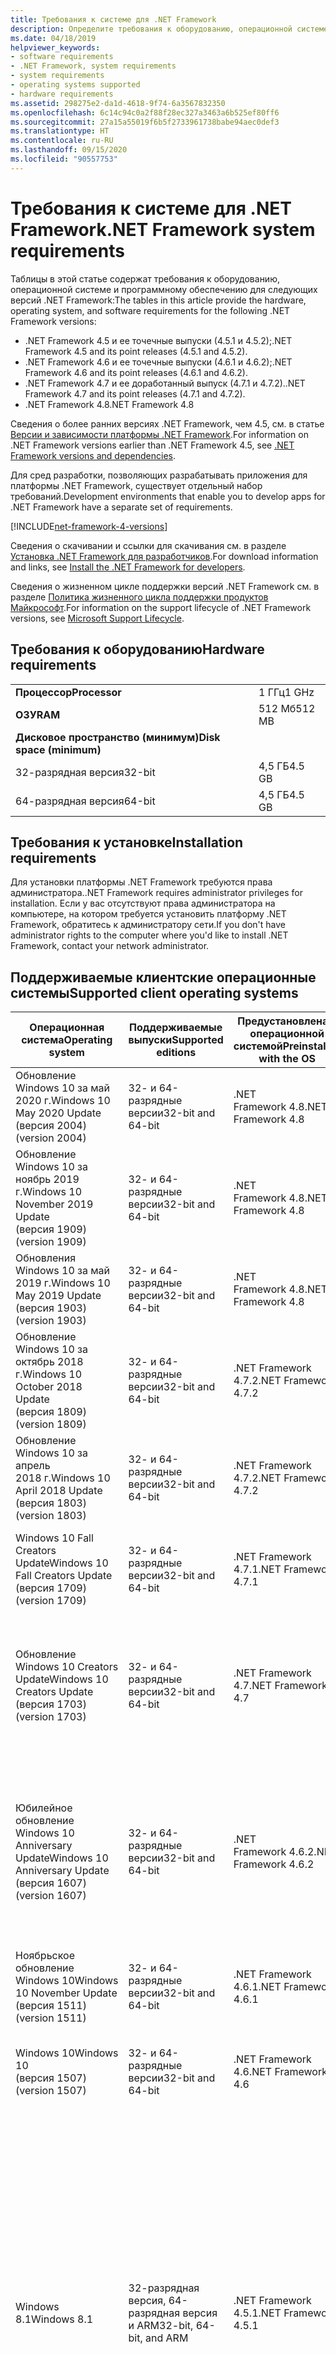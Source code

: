 ```yaml
---
title: Требования к системе для .NET Framework
description: Определите требования к оборудованию, операционной системе и программному обеспечению для установки .NET Framework 4.5 и более поздних версий.
ms.date: 04/18/2019
helpviewer_keywords:
- software requirements
- .NET Framework, system requirements
- system requirements
- operating systems supported
- hardware requirements
ms.assetid: 298275e2-da1d-4618-9f74-6a3567832350
ms.openlocfilehash: 6c14c94c0a2f88f28ec327a3463a6b525ef80ff6
ms.sourcegitcommit: 27a15a55019f6b5f2733961738babe94aec0def3
ms.translationtype: HT
ms.contentlocale: ru-RU
ms.lasthandoff: 09/15/2020
ms.locfileid: "90557753"
---
```

# <a name="net-framework-system-requirements"></a><span data-ttu-id="6c06d-103">Требования к системе для .NET Framework</span><span class="sxs-lookup"><span data-stu-id="6c06d-103">.NET Framework system requirements</span></span>

<span data-ttu-id="6c06d-104">Таблицы в этой статье содержат требования к оборудованию, операционной системе и программному обеспечению для следующих версий .NET Framework:</span><span class="sxs-lookup"><span data-stu-id="6c06d-104">The tables in this article provide the hardware, operating system, and software requirements for the following .NET Framework versions:</span></span>

- <span data-ttu-id="6c06d-105">.NET Framework 4.5 и ее точечные выпуски (4.5.1 и 4.5.2);</span><span class="sxs-lookup"><span data-stu-id="6c06d-105">.NET Framework 4.5 and its point releases (4.5.1 and 4.5.2).</span></span>
- <span data-ttu-id="6c06d-106">.NET Framework 4.6 и ее точечные выпуски (4.6.1 и 4.6.2);</span><span class="sxs-lookup"><span data-stu-id="6c06d-106">.NET Framework 4.6 and its point releases (4.6.1 and 4.6.2).</span></span>
- <span data-ttu-id="6c06d-107">.NET Framework 4.7 и ее доработанный выпуск (4.7.1 и 4.7.2).</span><span class="sxs-lookup"><span data-stu-id="6c06d-107">.NET Framework 4.7 and its point releases (4.7.1 and 4.7.2).</span></span>
- <span data-ttu-id="6c06d-108">.NET Framework 4.8</span><span class="sxs-lookup"><span data-stu-id="6c06d-108">.NET Framework 4.8</span></span>

<span data-ttu-id="6c06d-109">Сведения о более ранних версиях .NET Framework, чем 4.5, см. в статье [Версии и зависимости платформы .NET Framework](../migration-guide/versions-and-dependencies.md).</span><span class="sxs-lookup"><span data-stu-id="6c06d-109">For information on .NET Framework versions earlier than .NET Framework 4.5, see [.NET Framework versions and dependencies](../migration-guide/versions-and-dependencies.md).</span></span>

<span data-ttu-id="6c06d-110">Для сред разработки, позволяющих разрабатывать приложения для платформы .NET Framework, существует отдельный набор требований.</span><span class="sxs-lookup"><span data-stu-id="6c06d-110">Development environments that enable you to develop apps for .NET Framework have a separate set of requirements.</span></span>

[!INCLUDE[net-framework-4-versions](../../../includes/net-framework-4x-versions.md)]

<span data-ttu-id="6c06d-111">Сведения о скачивании и ссылки для скачивания см. в разделе [Установка .NET Framework для разработчиков](../install/guide-for-developers.md).</span><span class="sxs-lookup"><span data-stu-id="6c06d-111">For download information and links, see [Install the .NET Framework for developers](../install/guide-for-developers.md).</span></span>

<span data-ttu-id="6c06d-112">Сведения о жизненном цикле поддержки версий .NET Framework см. в разделе [Политика жизненного цикла поддержки продуктов Майкрософт](https://support.microsoft.com/lifecycle/search?sort=PN&alpha=Microsoft%20.NET%20Framework&Filter=FilterNO).</span><span class="sxs-lookup"><span data-stu-id="6c06d-112">For information on the support lifecycle of .NET Framework versions, see [Microsoft Support Lifecycle](https://support.microsoft.com/lifecycle/search?sort=PN&alpha=Microsoft%20.NET%20Framework&Filter=FilterNO).</span></span>

## <a name="hardware-requirements"></a><span data-ttu-id="6c06d-113">Требования к оборудованию</span><span class="sxs-lookup"><span data-stu-id="6c06d-113">Hardware requirements</span></span>

|                          |        |
| ------------------------ | ------ |
| <span data-ttu-id="6c06d-114">**Процессор**</span><span class="sxs-lookup"><span data-stu-id="6c06d-114">**Processor**</span></span>            | <span data-ttu-id="6c06d-115">1 ГГц</span><span class="sxs-lookup"><span data-stu-id="6c06d-115">1 GHz</span></span>  |
| <span data-ttu-id="6c06d-116">**ОЗУ**</span><span class="sxs-lookup"><span data-stu-id="6c06d-116">**RAM**</span></span>                  | <span data-ttu-id="6c06d-117">512 Мб</span><span class="sxs-lookup"><span data-stu-id="6c06d-117">512 MB</span></span> |
| <span data-ttu-id="6c06d-118">**Дисковое пространство (минимум)**</span><span class="sxs-lookup"><span data-stu-id="6c06d-118">**Disk space (minimum)**</span></span> |        |
| <span data-ttu-id="6c06d-119">32-разрядная версия</span><span class="sxs-lookup"><span data-stu-id="6c06d-119">32-bit</span></span>                   | <span data-ttu-id="6c06d-120">4,5 ГБ</span><span class="sxs-lookup"><span data-stu-id="6c06d-120">4.5 GB</span></span> |
| <span data-ttu-id="6c06d-121">64-разрядная версия</span><span class="sxs-lookup"><span data-stu-id="6c06d-121">64-bit</span></span>                   | <span data-ttu-id="6c06d-122">4,5 ГБ</span><span class="sxs-lookup"><span data-stu-id="6c06d-122">4.5 GB</span></span> |

## <a name="installation-requirements"></a><span data-ttu-id="6c06d-123">Требования к установке</span><span class="sxs-lookup"><span data-stu-id="6c06d-123">Installation requirements</span></span>

<span data-ttu-id="6c06d-124">Для установки платформы .NET Framework требуются права администратора.</span><span class="sxs-lookup"><span data-stu-id="6c06d-124">.NET Framework requires administrator privileges for installation.</span></span> <span data-ttu-id="6c06d-125">Если у вас отсутствуют права администратора на компьютере, на котором требуется установить платформу .NET Framework, обратитесь к администратору сети.</span><span class="sxs-lookup"><span data-stu-id="6c06d-125">If you don't have administrator rights to the computer where you'd like to install .NET Framework, contact your network administrator.</span></span>

## <a name="supported-client-operating-systems"></a><span data-ttu-id="6c06d-126">Поддерживаемые клиентские операционные системы</span><span class="sxs-lookup"><span data-stu-id="6c06d-126">Supported client operating systems</span></span>

| <span data-ttu-id="6c06d-127">Операционная система</span><span class="sxs-lookup"><span data-stu-id="6c06d-127">Operating system</span></span> | <span data-ttu-id="6c06d-128">Поддерживаемые выпуски</span><span class="sxs-lookup"><span data-stu-id="6c06d-128">Supported editions</span></span> | <span data-ttu-id="6c06d-129">Предустановлена с операционной системой</span><span class="sxs-lookup"><span data-stu-id="6c06d-129">Preinstalled with the OS</span></span> | <span data-ttu-id="6c06d-130">Может устанавливаться отдельно</span><span class="sxs-lookup"><span data-stu-id="6c06d-130">Installable separately</span></span> |
| ---------------- | ------------------ | ------------------------ | ---------------------- |
| <span data-ttu-id="6c06d-131">Обновление Windows 10 за май 2020 г.</span><span class="sxs-lookup"><span data-stu-id="6c06d-131">Windows 10 May 2020 Update</span></span><br/> <span data-ttu-id="6c06d-132">(версия 2004)</span><span class="sxs-lookup"><span data-stu-id="6c06d-132">(version 2004)</span></span> | <span data-ttu-id="6c06d-133">32- и 64-разрядные версии</span><span class="sxs-lookup"><span data-stu-id="6c06d-133">32-bit and 64-bit</span></span> | <span data-ttu-id="6c06d-134">.NET Framework 4.8</span><span class="sxs-lookup"><span data-stu-id="6c06d-134">.NET Framework 4.8</span></span> | -- |
| <span data-ttu-id="6c06d-135">Обновление Windows 10 за ноябрь 2019 г.</span><span class="sxs-lookup"><span data-stu-id="6c06d-135">Windows 10 November 2019 Update</span></span><br/> <span data-ttu-id="6c06d-136">(версия 1909)</span><span class="sxs-lookup"><span data-stu-id="6c06d-136">(version 1909)</span></span> | <span data-ttu-id="6c06d-137">32- и 64-разрядные версии</span><span class="sxs-lookup"><span data-stu-id="6c06d-137">32-bit and 64-bit</span></span> | <span data-ttu-id="6c06d-138">.NET Framework 4.8</span><span class="sxs-lookup"><span data-stu-id="6c06d-138">.NET Framework 4.8</span></span> | -- |
| <span data-ttu-id="6c06d-139">Обновления Windows 10 за май 2019 г.</span><span class="sxs-lookup"><span data-stu-id="6c06d-139">Windows 10 May 2019 Update</span></span><br/> <span data-ttu-id="6c06d-140">(версия 1903)</span><span class="sxs-lookup"><span data-stu-id="6c06d-140">(version 1903)</span></span> | <span data-ttu-id="6c06d-141">32- и 64-разрядные версии</span><span class="sxs-lookup"><span data-stu-id="6c06d-141">32-bit and 64-bit</span></span> | <span data-ttu-id="6c06d-142">.NET Framework 4.8</span><span class="sxs-lookup"><span data-stu-id="6c06d-142">.NET Framework 4.8</span></span> | -- |
| <span data-ttu-id="6c06d-143">Обновление Windows 10 за октябрь 2018 г.</span><span class="sxs-lookup"><span data-stu-id="6c06d-143">Windows 10 October 2018 Update</span></span><br/> <span data-ttu-id="6c06d-144">(версия 1809)</span><span class="sxs-lookup"><span data-stu-id="6c06d-144">(version 1809)</span></span> | <span data-ttu-id="6c06d-145">32- и 64-разрядные версии</span><span class="sxs-lookup"><span data-stu-id="6c06d-145">32-bit and 64-bit</span></span> | <span data-ttu-id="6c06d-146">.NET Framework 4.7.2</span><span class="sxs-lookup"><span data-stu-id="6c06d-146">.NET Framework 4.7.2</span></span> | <span data-ttu-id="6c06d-147">.NET Framework 4.8</span><span class="sxs-lookup"><span data-stu-id="6c06d-147">.NET Framework 4.8</span></span> |
| <span data-ttu-id="6c06d-148">Обновление Windows 10 за апрель 2018 г.</span><span class="sxs-lookup"><span data-stu-id="6c06d-148">Windows 10 April 2018 Update</span></span><br/> <span data-ttu-id="6c06d-149">(версия 1803)</span><span class="sxs-lookup"><span data-stu-id="6c06d-149">(version 1803)</span></span> | <span data-ttu-id="6c06d-150">32- и 64-разрядные версии</span><span class="sxs-lookup"><span data-stu-id="6c06d-150">32-bit and 64-bit</span></span> | <span data-ttu-id="6c06d-151">.NET Framework 4.7.2</span><span class="sxs-lookup"><span data-stu-id="6c06d-151">.NET Framework 4.7.2</span></span> |<span data-ttu-id="6c06d-152">.NET Framework 4.8</span><span class="sxs-lookup"><span data-stu-id="6c06d-152">.NET Framework 4.8</span></span>|
| <span data-ttu-id="6c06d-153">Windows 10 Fall Creators Update</span><span class="sxs-lookup"><span data-stu-id="6c06d-153">Windows 10 Fall Creators Update</span></span><br/> <span data-ttu-id="6c06d-154">(версия 1709)</span><span class="sxs-lookup"><span data-stu-id="6c06d-154">(version 1709)</span></span> | <span data-ttu-id="6c06d-155">32- и 64-разрядные версии</span><span class="sxs-lookup"><span data-stu-id="6c06d-155">32-bit and 64-bit</span></span> | <span data-ttu-id="6c06d-156">.NET Framework 4.7.1</span><span class="sxs-lookup"><span data-stu-id="6c06d-156">.NET Framework 4.7.1</span></span> | <span data-ttu-id="6c06d-157">.NET Framework 4.7.2</span><span class="sxs-lookup"><span data-stu-id="6c06d-157">.NET Framework 4.7.2</span></span><br/><br/><span data-ttu-id="6c06d-158">.NET Framework 4.8</span><span class="sxs-lookup"><span data-stu-id="6c06d-158">.NET Framework 4.8</span></span> |
| <span data-ttu-id="6c06d-159">Обновление Windows 10 Creators Update</span><span class="sxs-lookup"><span data-stu-id="6c06d-159">Windows 10 Creators Update</span></span><br/> <span data-ttu-id="6c06d-160">(версия 1703)</span><span class="sxs-lookup"><span data-stu-id="6c06d-160">(version 1703)</span></span> | <span data-ttu-id="6c06d-161">32- и 64-разрядные версии</span><span class="sxs-lookup"><span data-stu-id="6c06d-161">32-bit and 64-bit</span></span> | <span data-ttu-id="6c06d-162">.NET Framework 4.7</span><span class="sxs-lookup"><span data-stu-id="6c06d-162">.NET Framework 4.7</span></span> | <span data-ttu-id="6c06d-163">.NET Framework 4.7.1</span><span class="sxs-lookup"><span data-stu-id="6c06d-163">.NET Framework 4.7.1</span></span><br/><br/><span data-ttu-id="6c06d-164">.NET Framework 4.7.2</span><span class="sxs-lookup"><span data-stu-id="6c06d-164">.NET Framework 4.7.2</span></span><br/><br/><span data-ttu-id="6c06d-165">.NET Framework 4.8</span><span class="sxs-lookup"><span data-stu-id="6c06d-165">.NET Framework 4.8</span></span> |
| <span data-ttu-id="6c06d-166">Юбилейное обновление Windows 10 Anniversary Update</span><span class="sxs-lookup"><span data-stu-id="6c06d-166">Windows 10 Anniversary Update</span></span><br/> <span data-ttu-id="6c06d-167">(версия 1607)</span><span class="sxs-lookup"><span data-stu-id="6c06d-167">(version 1607)</span></span> | <span data-ttu-id="6c06d-168">32- и 64-разрядные версии</span><span class="sxs-lookup"><span data-stu-id="6c06d-168">32-bit and 64-bit</span></span> | <span data-ttu-id="6c06d-169">.NET Framework 4.6.2</span><span class="sxs-lookup"><span data-stu-id="6c06d-169">.NET Framework 4.6.2</span></span> |<span data-ttu-id="6c06d-170">.NET Framework 4.7</span><span class="sxs-lookup"><span data-stu-id="6c06d-170">.NET Framework 4.7</span></span><br/><br/><span data-ttu-id="6c06d-171">.NET Framework 4.7.1</span><span class="sxs-lookup"><span data-stu-id="6c06d-171">.NET Framework 4.7.1</span></span><br/><br/><span data-ttu-id="6c06d-172">.NET Framework 4.7.2</span><span class="sxs-lookup"><span data-stu-id="6c06d-172">.NET Framework 4.7.2</span></span><br/><br/><span data-ttu-id="6c06d-173">.NET Framework 4.8</span><span class="sxs-lookup"><span data-stu-id="6c06d-173">.NET Framework 4.8</span></span>  |
| <span data-ttu-id="6c06d-174">Ноябрьское обновление Windows 10</span><span class="sxs-lookup"><span data-stu-id="6c06d-174">Windows 10 November Update</span></span><br/> <span data-ttu-id="6c06d-175">(версия 1511)</span><span class="sxs-lookup"><span data-stu-id="6c06d-175">(version 1511)</span></span> | <span data-ttu-id="6c06d-176">32- и 64-разрядные версии</span><span class="sxs-lookup"><span data-stu-id="6c06d-176">32-bit and 64-bit</span></span> | <span data-ttu-id="6c06d-177">.NET Framework 4.6.1</span><span class="sxs-lookup"><span data-stu-id="6c06d-177">.NET Framework 4.6.1</span></span> | <span data-ttu-id="6c06d-178">.NET Framework 4.6.2</span><span class="sxs-lookup"><span data-stu-id="6c06d-178">.NET Framework 4.6.2</span></span> |
| <span data-ttu-id="6c06d-179">Windows 10</span><span class="sxs-lookup"><span data-stu-id="6c06d-179">Windows 10</span></span><br/> <span data-ttu-id="6c06d-180">(версия 1507)</span><span class="sxs-lookup"><span data-stu-id="6c06d-180">(version 1507)</span></span> | <span data-ttu-id="6c06d-181">32- и 64-разрядные версии</span><span class="sxs-lookup"><span data-stu-id="6c06d-181">32-bit and 64-bit</span></span> | <span data-ttu-id="6c06d-182">.NET Framework 4.6</span><span class="sxs-lookup"><span data-stu-id="6c06d-182">.NET Framework 4.6</span></span> | <span data-ttu-id="6c06d-183">.NET Framework 4.6.1</span><span class="sxs-lookup"><span data-stu-id="6c06d-183">.NET Framework 4.6.1</span></span> <br/><br/> <span data-ttu-id="6c06d-184">.NET Framework 4.6.2</span><span class="sxs-lookup"><span data-stu-id="6c06d-184">.NET Framework 4.6.2</span></span> |
| <span data-ttu-id="6c06d-185">Windows 8.1</span><span class="sxs-lookup"><span data-stu-id="6c06d-185">Windows 8.1</span></span> | <span data-ttu-id="6c06d-186">32-разрядная версия, 64-разрядная версия и ARM</span><span class="sxs-lookup"><span data-stu-id="6c06d-186">32-bit, 64-bit, and ARM</span></span> | <span data-ttu-id="6c06d-187">.NET Framework 4.5.1</span><span class="sxs-lookup"><span data-stu-id="6c06d-187">.NET Framework 4.5.1</span></span> | <span data-ttu-id="6c06d-188">.NET Framework 4.5.2</span><span class="sxs-lookup"><span data-stu-id="6c06d-188">.NET Framework 4.5.2</span></span><br /><br /> <span data-ttu-id="6c06d-189">.NET Framework 4.6</span><span class="sxs-lookup"><span data-stu-id="6c06d-189">.NET Framework 4.6</span></span><br /><br /> <span data-ttu-id="6c06d-190">.NET Framework 4.6.1</span><span class="sxs-lookup"><span data-stu-id="6c06d-190">.NET Framework 4.6.1</span></span><br /><br /> <span data-ttu-id="6c06d-191">.NET Framework 4.6.2</span><span class="sxs-lookup"><span data-stu-id="6c06d-191">.NET Framework 4.6.2</span></span><br /><br /><span data-ttu-id="6c06d-192">.NET Framework 4.7</span><span class="sxs-lookup"><span data-stu-id="6c06d-192">.NET Framework 4.7</span></span><br/><br/><span data-ttu-id="6c06d-193">.NET Framework 4.7.1</span><span class="sxs-lookup"><span data-stu-id="6c06d-193">.NET Framework 4.7.1</span></span><br/><br/><span data-ttu-id="6c06d-194">.NET Framework 4.7.2</span><span class="sxs-lookup"><span data-stu-id="6c06d-194">.NET Framework 4.7.2</span></span><br/><br/><span data-ttu-id="6c06d-195">.NET Framework 4.8</span><span class="sxs-lookup"><span data-stu-id="6c06d-195">.NET Framework 4.8</span></span> |
| <span data-ttu-id="6c06d-196">Windows 8</span><span class="sxs-lookup"><span data-stu-id="6c06d-196">Windows 8</span></span> | <span data-ttu-id="6c06d-197">32-разрядная версия, 64-разрядная версия и ARM</span><span class="sxs-lookup"><span data-stu-id="6c06d-197">32-bit, 64-bit, and ARM</span></span> | <span data-ttu-id="6c06d-198">.NET Framework 4,5</span><span class="sxs-lookup"><span data-stu-id="6c06d-198">.NET Framework 4.5</span></span> | <span data-ttu-id="6c06d-199">.NET Framework 4.5.1</span><span class="sxs-lookup"><span data-stu-id="6c06d-199">.NET Framework 4.5.1</span></span><br /><br /><span data-ttu-id="6c06d-200">.NET Framework 4.5.2</span><span class="sxs-lookup"><span data-stu-id="6c06d-200">.NET Framework 4.5.2</span></span><br /><br /> <span data-ttu-id="6c06d-201">.NET Framework 4.6</span><span class="sxs-lookup"><span data-stu-id="6c06d-201">.NET Framework 4.6</span></span><br /><br /> <span data-ttu-id="6c06d-202">.NET Framework 4.6.1</span><span class="sxs-lookup"><span data-stu-id="6c06d-202">.NET Framework 4.6.1</span></span> |
| <span data-ttu-id="6c06d-203">Windows 7 SP1</span><span class="sxs-lookup"><span data-stu-id="6c06d-203">Windows 7 SP1</span></span>|<span data-ttu-id="6c06d-204">32- и 64-разрядные версии</span><span class="sxs-lookup"><span data-stu-id="6c06d-204">32-bit and 64-bit</span></span> | -- | <span data-ttu-id="6c06d-205">.NET Framework 4</span><span class="sxs-lookup"><span data-stu-id="6c06d-205">.NET Framework 4</span></span><br /><br /> <span data-ttu-id="6c06d-206">.NET Framework 4,5</span><span class="sxs-lookup"><span data-stu-id="6c06d-206">.NET Framework 4.5</span></span><br /><br /> <span data-ttu-id="6c06d-207">.NET Framework 4.5.1</span><span class="sxs-lookup"><span data-stu-id="6c06d-207">.NET Framework 4.5.1</span></span><br /><br /> <span data-ttu-id="6c06d-208">.NET Framework 4.5.2</span><span class="sxs-lookup"><span data-stu-id="6c06d-208">.NET Framework 4.5.2</span></span><br /><br /> <span data-ttu-id="6c06d-209">.NET Framework 4.6</span><span class="sxs-lookup"><span data-stu-id="6c06d-209">.NET Framework 4.6</span></span><br /><br /> <span data-ttu-id="6c06d-210">.NET Framework 4.6.1</span><span class="sxs-lookup"><span data-stu-id="6c06d-210">.NET Framework 4.6.1</span></span><br /><br /> <span data-ttu-id="6c06d-211">.NET Framework 4.6.2</span><span class="sxs-lookup"><span data-stu-id="6c06d-211">.NET Framework 4.6.2</span></span><br /><br /><span data-ttu-id="6c06d-212">.NET Framework 4.7</span><span class="sxs-lookup"><span data-stu-id="6c06d-212">.NET Framework 4.7</span></span><br/><br/><span data-ttu-id="6c06d-213">.NET Framework 4.7.1</span><span class="sxs-lookup"><span data-stu-id="6c06d-213">.NET Framework 4.7.1</span></span><br/><br/><span data-ttu-id="6c06d-214">.NET Framework 4.7.2</span><span class="sxs-lookup"><span data-stu-id="6c06d-214">.NET Framework 4.7.2</span></span><br/><br/><span data-ttu-id="6c06d-215">.NET Framework 4.8</span><span class="sxs-lookup"><span data-stu-id="6c06d-215">.NET Framework 4.8</span></span> |
| <span data-ttu-id="6c06d-216">Windows Vista SP2</span><span class="sxs-lookup"><span data-stu-id="6c06d-216">Windows Vista SP2</span></span>|<span data-ttu-id="6c06d-217">32- и 64-разрядные версии</span><span class="sxs-lookup"><span data-stu-id="6c06d-217">32-bit and 64-bit</span></span> | -- | <span data-ttu-id="6c06d-218">.NET Framework 4</span><span class="sxs-lookup"><span data-stu-id="6c06d-218">.NET Framework 4</span></span><br /><br /> <span data-ttu-id="6c06d-219">.NET Framework 4,5</span><span class="sxs-lookup"><span data-stu-id="6c06d-219">.NET Framework 4.5</span></span><br /><br /> <span data-ttu-id="6c06d-220">.NET Framework 4.5.1</span><span class="sxs-lookup"><span data-stu-id="6c06d-220">.NET Framework 4.5.1</span></span><br /><br /> <span data-ttu-id="6c06d-221">.NET Framework 4.5.2</span><span class="sxs-lookup"><span data-stu-id="6c06d-221">.NET Framework 4.5.2</span></span><br /><br /> <span data-ttu-id="6c06d-222">.NET Framework 4.6</span><span class="sxs-lookup"><span data-stu-id="6c06d-222">.NET Framework 4.6</span></span> |
| <span data-ttu-id="6c06d-223">Windows XP</span><span class="sxs-lookup"><span data-stu-id="6c06d-223">Windows XP</span></span> |<span data-ttu-id="6c06d-224">32- и 64-разрядные версии</span><span class="sxs-lookup"><span data-stu-id="6c06d-224">32-bit and 64-bit</span></span> | -- | <span data-ttu-id="6c06d-225">.NET Framework 4</span><span class="sxs-lookup"><span data-stu-id="6c06d-225">.NET Framework 4</span></span> |

 <span data-ttu-id="6c06d-226">**Примечания.**</span><span class="sxs-lookup"><span data-stu-id="6c06d-226">**Notes:**</span></span>

- <span data-ttu-id="6c06d-227">В системах Windows 7 платформе .NET Framework требуется пакет обновления 1 (SP1) для Windows 7.</span><span class="sxs-lookup"><span data-stu-id="6c06d-227">On Windows 7 systems, .NET Framework requires Windows 7 SP1.</span></span> <span data-ttu-id="6c06d-228">Если вы используете Windows 7 и еще не установили пакет обновления 1 (SP1), это необходимо сделать перед установкой платформы .NET Framework.</span><span class="sxs-lookup"><span data-stu-id="6c06d-228">If you're on Windows 7 and haven't yet installed Service Pack 1, you need to do so before installing the .NET Framework.</span></span>

- <span data-ttu-id="6c06d-229">.NET Framework 4.5 поддерживается в среде предустановки Windows.</span><span class="sxs-lookup"><span data-stu-id="6c06d-229">.NET Framework 4.5 is supported on the Windows Preinstallation Environment (Windows PE).</span></span> <span data-ttu-id="6c06d-230">(за исключением некоторых функций).</span><span class="sxs-lookup"><span data-stu-id="6c06d-230">Not all features are supported on Windows PE.</span></span>

- <span data-ttu-id="6c06d-231">.NET Framework 4 также поддерживает платформу IA64.</span><span class="sxs-lookup"><span data-stu-id="6c06d-231">.NET Framework 4 also supports the IA64 platform.</span></span>

- <span data-ttu-id="6c06d-232">Для обеспечения оптимального уровня совместимости и безопасности на всех платформах рекомендуется установить последнюю версию пакета обновления Windows и все критические обновления, доступные в [Центре обновления Windows](https://support.microsoft.com/help/12373/windows-update-faq).</span><span class="sxs-lookup"><span data-stu-id="6c06d-232">For all platforms, we recommend that you upgrade to the latest Windows Service Pack and install critical updates available from [Windows Update](https://support.microsoft.com/help/12373/windows-update-faq) to ensure the best compatibility and security.</span></span>

- <span data-ttu-id="6c06d-233">В 64-разрядных операционных системах платформа .NET Framework поддерживает как среду WOW64 (32-разрядная обработка на 64-разрядном компьютере), так и собственную 64-разрядную обработку.</span><span class="sxs-lookup"><span data-stu-id="6c06d-233">On 64-bit operating systems, .NET Framework supports both WOW64 (32-bit processing on a 64-bit machine) and native 64-bit processing.</span></span>

## <a name="supported-server-operating-systems"></a><span data-ttu-id="6c06d-234">Поддерживаемые серверные операционные системы</span><span class="sxs-lookup"><span data-stu-id="6c06d-234">Supported server operating systems</span></span>

| <span data-ttu-id="6c06d-235">Операционная система</span><span class="sxs-lookup"><span data-stu-id="6c06d-235">Operating system</span></span> | <span data-ttu-id="6c06d-236">Поддерживаемые выпуски</span><span class="sxs-lookup"><span data-stu-id="6c06d-236">Supported editions</span></span> | <span data-ttu-id="6c06d-237">Предустановлена с операционной системой</span><span class="sxs-lookup"><span data-stu-id="6c06d-237">Preinstalled with the OS</span></span> | <span data-ttu-id="6c06d-238">Может устанавливаться отдельно</span><span class="sxs-lookup"><span data-stu-id="6c06d-238">Installable separately</span></span> |
| ---------------- | ------------------ | ------------------------ | ---------------------- |
| <span data-ttu-id="6c06d-239">Windows Server 2019</span><span class="sxs-lookup"><span data-stu-id="6c06d-239">Windows Server 2019</span></span> | <span data-ttu-id="6c06d-240">64-разрядная версия</span><span class="sxs-lookup"><span data-stu-id="6c06d-240">64-bit</span></span> | <span data-ttu-id="6c06d-241">.NET Framework 4.7.2</span><span class="sxs-lookup"><span data-stu-id="6c06d-241">.NET Framework 4.7.2</span></span> | <span data-ttu-id="6c06d-242">.NET Framework 4.8</span><span class="sxs-lookup"><span data-stu-id="6c06d-242">.NET Framework 4.8</span></span> |
| <span data-ttu-id="6c06d-243">Windows Server, версия 1809</span><span class="sxs-lookup"><span data-stu-id="6c06d-243">Windows Server, version 1809</span></span> | <span data-ttu-id="6c06d-244">64-разрядная версия</span><span class="sxs-lookup"><span data-stu-id="6c06d-244">64-bit</span></span> | <span data-ttu-id="6c06d-245">.NET Framework 4.7.2</span><span class="sxs-lookup"><span data-stu-id="6c06d-245">.NET Framework 4.7.2</span></span> | <span data-ttu-id="6c06d-246">.NET Framework 4.8</span><span class="sxs-lookup"><span data-stu-id="6c06d-246">.NET Framework 4.8</span></span> |
| <span data-ttu-id="6c06d-247">Windows Server, версия 1803</span><span class="sxs-lookup"><span data-stu-id="6c06d-247">Windows Server, version 1803</span></span> | <span data-ttu-id="6c06d-248">64-разрядная версия</span><span class="sxs-lookup"><span data-stu-id="6c06d-248">64-bit</span></span> | <span data-ttu-id="6c06d-249">.NET Framework 4.7.2</span><span class="sxs-lookup"><span data-stu-id="6c06d-249">.NET Framework 4.7.2</span></span> | <span data-ttu-id="6c06d-250">.NET Framework 4.8</span><span class="sxs-lookup"><span data-stu-id="6c06d-250">.NET Framework 4.8</span></span> |
| <span data-ttu-id="6c06d-251">Windows Server, версия 1709</span><span class="sxs-lookup"><span data-stu-id="6c06d-251">Windows Server, version 1709</span></span> | <span data-ttu-id="6c06d-252">64-разрядная версия</span><span class="sxs-lookup"><span data-stu-id="6c06d-252">64-bit</span></span> | <span data-ttu-id="6c06d-253">.NET Framework 4.7.1</span><span class="sxs-lookup"><span data-stu-id="6c06d-253">.NET Framework 4.7.1</span></span> | <span data-ttu-id="6c06d-254">.NET Framework 4.7.2</span><span class="sxs-lookup"><span data-stu-id="6c06d-254">.NET Framework 4.7.2</span></span>|
| <span data-ttu-id="6c06d-255">Windows Server 2016</span><span class="sxs-lookup"><span data-stu-id="6c06d-255">Windows Server 2016</span></span> | <span data-ttu-id="6c06d-256">64-разрядная версия</span><span class="sxs-lookup"><span data-stu-id="6c06d-256">64-bit</span></span> | <span data-ttu-id="6c06d-257">.NET Framework 4.6.2</span><span class="sxs-lookup"><span data-stu-id="6c06d-257">.NET Framework 4.6.2</span></span> | <span data-ttu-id="6c06d-258">.NET Framework 4.7</span><span class="sxs-lookup"><span data-stu-id="6c06d-258">.NET Framework 4.7</span></span><br/><br/> <span data-ttu-id="6c06d-259">.NET Framework 4.7.1</span><span class="sxs-lookup"><span data-stu-id="6c06d-259">.NET Framework 4.7.1</span></span><br/><br/><span data-ttu-id="6c06d-260">.NET Framework 4.7.2</span><span class="sxs-lookup"><span data-stu-id="6c06d-260">.NET Framework 4.7.2</span></span><br/><br/><span data-ttu-id="6c06d-261">.NET Framework 4.8</span><span class="sxs-lookup"><span data-stu-id="6c06d-261">.NET Framework 4.8</span></span> |
| <span data-ttu-id="6c06d-262">Windows Server 2012 R2</span><span class="sxs-lookup"><span data-stu-id="6c06d-262">Windows Server 2012 R2</span></span> | <span data-ttu-id="6c06d-263">64-разрядная версия</span><span class="sxs-lookup"><span data-stu-id="6c06d-263">64-bit</span></span> | <span data-ttu-id="6c06d-264">.NET Framework 4.5.1</span><span class="sxs-lookup"><span data-stu-id="6c06d-264">.NET Framework 4.5.1</span></span> | <span data-ttu-id="6c06d-265">.NET Framework 4.5.2</span><span class="sxs-lookup"><span data-stu-id="6c06d-265">.NET Framework 4.5.2</span></span><br /><br /> <span data-ttu-id="6c06d-266">.NET Framework 4.6</span><span class="sxs-lookup"><span data-stu-id="6c06d-266">.NET Framework 4.6</span></span><br /><br /> <span data-ttu-id="6c06d-267">.NET Framework 4.6.1</span><span class="sxs-lookup"><span data-stu-id="6c06d-267">.NET Framework 4.6.1</span></span><br /><br /> <span data-ttu-id="6c06d-268">.NET Framework 4.6.2</span><span class="sxs-lookup"><span data-stu-id="6c06d-268">.NET Framework 4.6.2</span></span><br /><br /><span data-ttu-id="6c06d-269">.NET Framework 4.7</span><span class="sxs-lookup"><span data-stu-id="6c06d-269">.NET Framework 4.7</span></span><br/><br/> <span data-ttu-id="6c06d-270">.NET Framework 4.7.1</span><span class="sxs-lookup"><span data-stu-id="6c06d-270">.NET Framework 4.7.1</span></span><br/><br/><span data-ttu-id="6c06d-271">.NET Framework 4.7.2</span><span class="sxs-lookup"><span data-stu-id="6c06d-271">.NET Framework 4.7.2</span></span><br/><br/><span data-ttu-id="6c06d-272">.NET Framework 4.8</span><span class="sxs-lookup"><span data-stu-id="6c06d-272">.NET Framework 4.8</span></span> |
| <span data-ttu-id="6c06d-273">Windows Server 2012 (64-разрядный выпуск)</span><span class="sxs-lookup"><span data-stu-id="6c06d-273">Windows Server 2012 (64-bit edition)</span></span> | <span data-ttu-id="6c06d-274">64-разрядная версия</span><span class="sxs-lookup"><span data-stu-id="6c06d-274">64-bit</span></span>| <span data-ttu-id="6c06d-275">.NET Framework 4,5</span><span class="sxs-lookup"><span data-stu-id="6c06d-275">.NET Framework 4.5</span></span> | <span data-ttu-id="6c06d-276">.NET Framework 4.5.1</span><span class="sxs-lookup"><span data-stu-id="6c06d-276">.NET Framework 4.5.1</span></span><br /><br /> <span data-ttu-id="6c06d-277">.NET Framework 4.5.2</span><span class="sxs-lookup"><span data-stu-id="6c06d-277">.NET Framework 4.5.2</span></span><br /><br /> <span data-ttu-id="6c06d-278">.NET Framework 4.6</span><span class="sxs-lookup"><span data-stu-id="6c06d-278">.NET Framework 4.6</span></span><br /><br /> <span data-ttu-id="6c06d-279">.NET Framework 4.6.1</span><span class="sxs-lookup"><span data-stu-id="6c06d-279">.NET Framework 4.6.1</span></span><br /><br /> <span data-ttu-id="6c06d-280">.NET Framework 4.6.2</span><span class="sxs-lookup"><span data-stu-id="6c06d-280">.NET Framework 4.6.2</span></span><br /><br /><span data-ttu-id="6c06d-281">.NET Framework 4.7</span><span class="sxs-lookup"><span data-stu-id="6c06d-281">.NET Framework 4.7</span></span><br/><br/><span data-ttu-id="6c06d-282">.NET Framework 4.7.1</span><span class="sxs-lookup"><span data-stu-id="6c06d-282">.NET Framework 4.7.1</span></span><br/><br/><span data-ttu-id="6c06d-283">.NET Framework 4.7.2</span><span class="sxs-lookup"><span data-stu-id="6c06d-283">.NET Framework 4.7.2</span></span><br/><br/><span data-ttu-id="6c06d-284">.NET Framework 4.8</span><span class="sxs-lookup"><span data-stu-id="6c06d-284">.NET Framework 4.8</span></span> |
| <span data-ttu-id="6c06d-285">Windows Server 2008 R2 с пакетом обновления 1 (SP1)</span><span class="sxs-lookup"><span data-stu-id="6c06d-285">Windows Server 2008 R2 SP1</span></span>|<span data-ttu-id="6c06d-286">64-разрядная версия</span><span class="sxs-lookup"><span data-stu-id="6c06d-286">64-bit</span></span> | -- | <span data-ttu-id="6c06d-287">.NET Framework 4</span><span class="sxs-lookup"><span data-stu-id="6c06d-287">.NET Framework 4</span></span><br /><br /> <span data-ttu-id="6c06d-288">.NET Framework 4,5</span><span class="sxs-lookup"><span data-stu-id="6c06d-288">.NET Framework 4.5</span></span><br /><br /> <span data-ttu-id="6c06d-289">.NET Framework 4.5.1</span><span class="sxs-lookup"><span data-stu-id="6c06d-289">.NET Framework 4.5.1</span></span><br /><br /> <span data-ttu-id="6c06d-290">.NET Framework 4.5.2</span><span class="sxs-lookup"><span data-stu-id="6c06d-290">.NET Framework 4.5.2</span></span><br /><br /> <span data-ttu-id="6c06d-291">.NET Framework 4.6</span><span class="sxs-lookup"><span data-stu-id="6c06d-291">.NET Framework 4.6</span></span><br /><br /> <span data-ttu-id="6c06d-292">.NET Framework 4.6.1</span><span class="sxs-lookup"><span data-stu-id="6c06d-292">.NET Framework 4.6.1</span></span><br /><br /> <span data-ttu-id="6c06d-293">.NET Framework 4.6.2</span><span class="sxs-lookup"><span data-stu-id="6c06d-293">.NET Framework 4.6.2</span></span><br /><br /><span data-ttu-id="6c06d-294">.NET Framework 4.7</span><span class="sxs-lookup"><span data-stu-id="6c06d-294">.NET Framework 4.7</span></span><br/><br/><span data-ttu-id="6c06d-295">.NET Framework 4.7.1</span><span class="sxs-lookup"><span data-stu-id="6c06d-295">.NET Framework 4.7.1</span></span><br/><br/><span data-ttu-id="6c06d-296">.NET Framework 4.7.2</span><span class="sxs-lookup"><span data-stu-id="6c06d-296">.NET Framework 4.7.2</span></span><br/><br/><span data-ttu-id="6c06d-297">.NET Framework 4.8</span><span class="sxs-lookup"><span data-stu-id="6c06d-297">.NET Framework 4.8</span></span> |
| <span data-ttu-id="6c06d-298">Windows Server 2008 SP2</span><span class="sxs-lookup"><span data-stu-id="6c06d-298">Windows Server 2008 SP2</span></span>|<span data-ttu-id="6c06d-299">32- и 64-разрядные версии</span><span class="sxs-lookup"><span data-stu-id="6c06d-299">32-bit and 64-bit</span></span> | -- | <span data-ttu-id="6c06d-300">.NET Framework 4</span><span class="sxs-lookup"><span data-stu-id="6c06d-300">.NET Framework 4</span></span><br /><br /> <span data-ttu-id="6c06d-301">.NET Framework 4,5</span><span class="sxs-lookup"><span data-stu-id="6c06d-301">.NET Framework 4.5</span></span><br /><br /> <span data-ttu-id="6c06d-302">.NET Framework 4.5.1</span><span class="sxs-lookup"><span data-stu-id="6c06d-302">.NET Framework 4.5.1</span></span><br /><br /> <span data-ttu-id="6c06d-303">.NET Framework 4.5.2</span><span class="sxs-lookup"><span data-stu-id="6c06d-303">.NET Framework 4.5.2</span></span><br /><br /> <span data-ttu-id="6c06d-304">.NET Framework 4.6</span><span class="sxs-lookup"><span data-stu-id="6c06d-304">.NET Framework 4.6</span></span> |

<span data-ttu-id="6c06d-305">**Примечания.**</span><span class="sxs-lookup"><span data-stu-id="6c06d-305">**Notes:**</span></span>

- <span data-ttu-id="6c06d-306">Windows Server 2012 включает .NET Framework 4.5, поэтому установка этого компонента не требуется.</span><span class="sxs-lookup"><span data-stu-id="6c06d-306">Windows Server 2012 includes .NET Framework 4.5, so you don't have to install it separately.</span></span> <span data-ttu-id="6c06d-307">Аналогично Windows Server 2012 R2 включает .NET Framework 4.5.1.</span><span class="sxs-lookup"><span data-stu-id="6c06d-307">Similarly, Windows Server 2012 R2 includes .NET Framework 4.5.1.</span></span>

- <span data-ttu-id="6c06d-308">Платформа .NET Framework имеет ограниченную поддержку роли Server Core с Windows Server 2008 R2 с пакетом обновления 1 (SP1) или более поздней версии.</span><span class="sxs-lookup"><span data-stu-id="6c06d-308">.NET Framework has limited support for the Server Core Role with Windows Server 2008 R2 SP1 or later.</span></span> <span data-ttu-id="6c06d-309">Список неподдерживаемых API см. в разделе [Функции Server Core в .NET](/previous-versions//dd745015(v=vs.85)).</span><span class="sxs-lookup"><span data-stu-id="6c06d-309">See [Server Core .NET Functionality](/previous-versions//dd745015(v=vs.85)) for a list of unsupported APIs.</span></span>

- <span data-ttu-id="6c06d-310">Платформа .NET Framework не поддерживается в Windows Server 2008 R2 для систем на платформе Itanium.</span><span class="sxs-lookup"><span data-stu-id="6c06d-310">.NET Framework isn't supported on Windows Server 2008 R2 for Itanium-Based Systems.</span></span>

- <span data-ttu-id="6c06d-311">В Windows Server 2008 с пакетом обновления 2 (SP2) платформа .NET Framework не поддерживается в роли Server Core.</span><span class="sxs-lookup"><span data-stu-id="6c06d-311">On Windows Server 2008 SP2, .NET Framework is not supported in the Server Core Role.</span></span>

- <span data-ttu-id="6c06d-312">Для обеспечения оптимального уровня совместимости и безопасности на всех платформах рекомендуется выполнить обновление до последней версии пакета обновления Windows и всех критических обновлений, доступных в [Центре обновления Windows](https://support.microsoft.com/help/12373/windows-update-faq).</span><span class="sxs-lookup"><span data-stu-id="6c06d-312">For all platforms, we recommend that you upgrade to the latest Windows Service Pack and critical updates available from [Windows Update](https://support.microsoft.com/help/12373/windows-update-faq) to ensure the best compatibility and security.</span></span> <span data-ttu-id="6c06d-313">В некоторых операционных системах может потребоваться установить последний пакет обновления Windows.</span><span class="sxs-lookup"><span data-stu-id="6c06d-313">Installation of the latest Windows Service Pack may be required on some operating systems.</span></span>

- <span data-ttu-id="6c06d-314">В 64-разрядных операционных системах платформа .NET Framework поддерживает как среду WOW64 (32-разрядная обработка на 64-разрядном компьютере), так и собственную 64-разрядную обработку.</span><span class="sxs-lookup"><span data-stu-id="6c06d-314">On 64-bit operating systems, .NET Framework supports both WOW64 (32-bit processing on a 64-bit machine) and native 64-bit processing.</span></span>

## <a name="see-also"></a><span data-ttu-id="6c06d-315">См. также</span><span class="sxs-lookup"><span data-stu-id="6c06d-315">See also</span></span>

- [<span data-ttu-id="6c06d-316">Руководство по установке</span><span class="sxs-lookup"><span data-stu-id="6c06d-316">Installation Guide</span></span>](../install/index.md)
- [<span data-ttu-id="6c06d-317">Начало работы</span><span class="sxs-lookup"><span data-stu-id="6c06d-317">Getting Started</span></span>](index.md)
- [<span data-ttu-id="6c06d-318">Устранение неполадок с заблокированными установками и удалениями .NET Framework</span><span class="sxs-lookup"><span data-stu-id="6c06d-318">Troubleshoot blocked .NET Framework installations and uninstallations</span></span>](../install/troubleshoot-blocked-installations-and-uninstallations.md)
